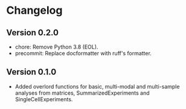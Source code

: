 # Changelog

## Version 0.2.0

- chore: Remove Python 3.8 (EOL).
- precommit: Replace docformatter with ruff's formatter.

## Version 0.1.0

- Added overlord functions for basic, multi-modal and multi-sample analyses from matrices, SummarizedExperiments and SingleCellExperiments.
